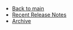 - [Back to main](/)
- [Recent Release Notes](/whats-new/whats-new)
- [Archive](/whats-new/archive-release-notes)
